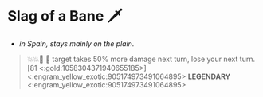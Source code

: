 # **Slag of a Bane** 🗡️ 
- *in Spain, stays mainly on the plain.*

> 💥💥🚫 🔀 target takes 50% more damage next turn, lose your next turn. [81 <:gold:1058304371940655185>]
<:engram_yellow_exotic:905174973491064895> __LEGENDARY__ <:engram_yellow_exotic:905174973491064895>
